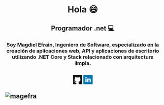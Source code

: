<h1 align='center'>Hola 😄 </h1>

<h2 align = 'center'> Programador .net 💻 </h2>
  
<h3 align='center'>Soy Magdiel Efrain, Ingeniero de Software, especializado en la creación de aplicaciones web, API y aplicaciones de escritorio utilizando .NET Core y Stack relacionado con arquitectura limpia.</3>



<h2 align = 'center'>  <h2/>
  
<p align = 'center'> 
 <a href = https://github.com/magefra target='blank'> <img src=https://github.com/edent/SuperTinyIcons/blob/master/images/svg/github.svg height='30' weight='30'/></a>
<a href = https://www.linkedin.com/in/magdielefrain/ target='blank'> <img src=https://github.com/edent/SuperTinyIcons/blob/master/images/svg/linkedin.svg height='30' weight='30'/></a> 

<p align="left"> <img src="https://komarev.com/ghpvc/?username=magefra" alt="magefra" /> </p>
